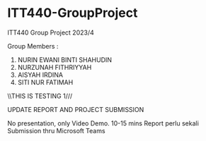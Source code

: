 # ITT440-GroupProject
ITT440 Group Project 2023/4

Group Members : 
1. NURIN EWANI BINTI SHAHUDIN
2. NURZUNAH FITHRIYYAH
3. AISYAH IRDINA
4. SITI NUR FATIMAH

\\\THIS IS TESTING 1///

UPDATE REPORT AND PROJECT SUBMISSION

No presentation, only Video Demo. 10-15 mins
Report perlu sekali
Submission thru Microsoft Teams